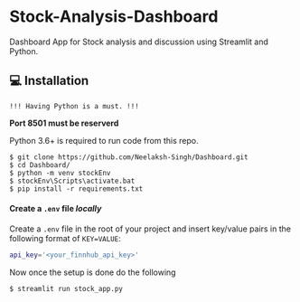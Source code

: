 # Stock-Analysis-Dashboard
Dashboard App for Stock analysis and discussion using Streamlit and Python.

## 💻 Installation

`!!! Having Python is a must. !!!` <br>

<b>Port 8501 must be reserverd</b> <br>

Python 3.6+ is required to run code from this repo. 

```console
$ git clone https://github.com/Neelaksh-Singh/Dashboard.git
$ cd Dashboard/
$ python -m venv stockEnv
$ stockEnv\Scripts\activate.bat
$ pip install -r requirements.txt 
```
#### Create a `.env` file *locally* 

Create a `.env` file in the root of your project and insert
key/value pairs in the following format of `KEY=VALUE`:
```sh
api_key='<your_finnhub_api_key>'
```
Now once the setup is done do the following 

```console
$ streamlit run stock_app.py
```
